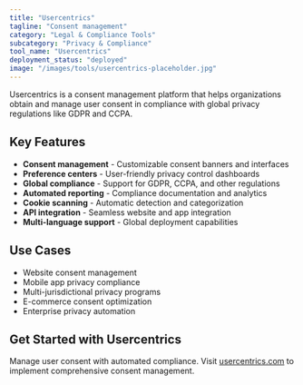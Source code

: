 ```yaml
---
title: "Usercentrics"
tagline: "Consent management"
category: "Legal & Compliance Tools"
subcategory: "Privacy & Compliance"
tool_name: "Usercentrics"
deployment_status: "deployed"
image: "/images/tools/usercentrics-placeholder.jpg"
---
```

Usercentrics is a consent management platform that helps organizations obtain and manage user consent in compliance with global privacy regulations like GDPR and CCPA.

## Key Features

- **Consent management** - Customizable consent banners and interfaces
- **Preference centers** - User-friendly privacy control dashboards
- **Global compliance** - Support for GDPR, CCPA, and other regulations
- **Automated reporting** - Compliance documentation and analytics
- **Cookie scanning** - Automatic detection and categorization
- **API integration** - Seamless website and app integration
- **Multi-language support** - Global deployment capabilities

## Use Cases

- Website consent management
- Mobile app privacy compliance
- Multi-jurisdictional privacy programs
- E-commerce consent optimization
- Enterprise privacy automation

## Get Started with Usercentrics

Manage user consent with automated compliance. Visit [usercentrics.com](https://usercentrics.com) to implement comprehensive consent management.
